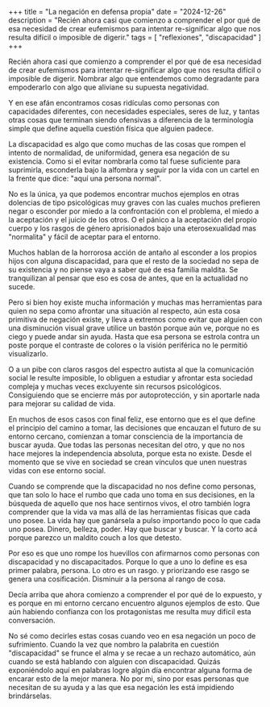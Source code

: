 +++
title = "La negación en defensa propia"
date = "2024-12-26"
description = "Recién ahora casi que comienzo a comprender el por qué de esa necesidad de crear eufemismos para intentar re-significar algo que nos resulta difícil o imposible de digerir."
tags = [
    "reflexiones",
    "discapacidad"
]
+++

Recién ahora casi que comienzo a comprender el por qué de esa necesidad de crear eufemismos para intentar re-significar algo que nos resulta difícil o imposible de digerir.
Nombrar algo que entendemos como degradante para empoderarlo con algo que aliviane su supuesta negatividad.

Y en ese afán encontramos cosas ridículas como personas con capacidades diferentes, con necesidades especiales, seres de luz, y tantas otras cosas que terminan siendo ofensivas a diferencia de la terminología simple que define aquella cuestión física que alguien padece.

La discapacidad es algo que como muchas de las cosas que rompen el intento de normalidad, de uniformidad, genera esa negación de su existencia. Como si el evitar nombrarla como tal fuese suficiente para suprimirla, esconderla bajo la alfombra y seguir por la vida con un cartel en la frente que dice: "aquí una persona normal".

No es la única, ya que podemos encontrar muchos ejemplos en otras dolencias de tipo psicológicas muy graves con las cuales muchos prefieren negar o esconder por miedo a la confrontación con el problema, el miedo a la aceptación y el juicio de los otros.
O el pánico a la aceptación del propio cuerpo y los rasgos de género aprisionados bajo una eterosexualidad mas "normalita" y fácil de aceptar para el entorno.

Muchos hablan de la horrorosa acción de antaño al esconder a los propios hijos con alguna discapacidad, para que el resto de la sociedad no sepa de su existencia y no piense vaya a saber qué de esa familia maldita. Se tranquilizan al pensar que eso es cosa de antes, que en la actualidad no sucede.

Pero si bien hoy existe mucha información y muchas mas herramientas para quien no sepa como afrontar una situación al respecto, aún esta cosa primitiva de negación existe, y lleva a extremos como evitar que alguien con una disminución visual grave utilice un bastón porque aún ve, porque no es ciego y puede andar sin ayuda. Hasta que esa persona se estrola contra un poste porque el contraste de colores o la visión periférica no le permitió visualizarlo.

O a un pibe con claros rasgos del espectro autista al que la comunicación social le resulte imposible, lo obliguen a estudiar y afrontar esta sociedad compleja y muchas veces excluyente sin recursos psicológicos. Consiguiendo que se encierre más por autoprotección, y sin aportarle nada para mejorar su calidad de vida.

En muchos de esos casos con final feliz, ese entorno que es el que define el principio del camino a tomar, las decisiones que encauzan el futuro de su entorno cercano, comienzan a tomar consciencia de la importancia de buscar ayuda.
Que todas las personas necesitan del otro, y que no nos hace mejores la independencia absoluta, porque esta no existe. Desde el momento que se vive en sociedad se crean vínculos que unen nuestras vidas con ese entorno social.

Cuando se comprende que la discapacidad no nos define como personas, que tan solo lo hace el rumbo que cada uno toma en sus decisiones, en la búsqueda de aquello que nos hace sentirnos vivos, el otro también logra comprender que la vida va mas allá de las herramientas físicas que cada uno posee. La vida hay que ganársela a pulso importando poco lo que cada uno posea. Dinero, belleza, poder. Hay que buscar y buscar. Y la corto acá porque parezco un maldito couch a los que detesto.

Por eso es que uno rompe los huevillos con afirmarnos como personas con discapacidad y no discapacitados. Porque lo que a uno lo define es esa primer palabra, persona. Lo otro es un rasgo. y priorizando ese rasgo se genera una cosificación. Disminuir a la persona al rango de cosa.

Decía arriba que ahora comienzo a comprender el por qué de lo expuesto, y es porque en mi entorno cercano encuentro algunos ejemplos de esto. Que aún habiendo confianza con los protagonistas me resulta muy difícil esta conversación.

No sé como decirles estas cosas cuando veo en esa negación un poco de sufrimiento. Cuando la vez que nombro la palabrita en cuestión "discapacidad" se frunce el alma y se recae a un rechazo automático, aún cuando se está hablando con alguien con discapacidad. Quizás exponiéndolo aquí en palabras logre algún día encontrar alguna forma de encarar esto de la mejor manera. No por mi, sino por esas personas que necesitan de su ayuda y a las que esa negación les está impidiendo brindárselas. 
